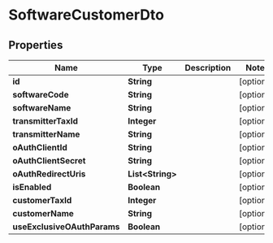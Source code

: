 

# SoftwareCustomerDto


## Properties

| Name | Type | Description | Notes |
|------------ | ------------- | ------------- | -------------|
|**id** | **String** |  |  [optional] |
|**softwareCode** | **String** |  |  [optional] |
|**softwareName** | **String** |  |  [optional] |
|**transmitterTaxId** | **Integer** |  |  [optional] |
|**transmitterName** | **String** |  |  [optional] |
|**oAuthClientId** | **String** |  |  [optional] |
|**oAuthClientSecret** | **String** |  |  [optional] |
|**oAuthRedirectUris** | **List&lt;String&gt;** |  |  [optional] |
|**isEnabled** | **Boolean** |  |  [optional] |
|**customerTaxId** | **Integer** |  |  [optional] |
|**customerName** | **String** |  |  [optional] |
|**useExclusiveOAuthParams** | **Boolean** |  |  [optional] |



